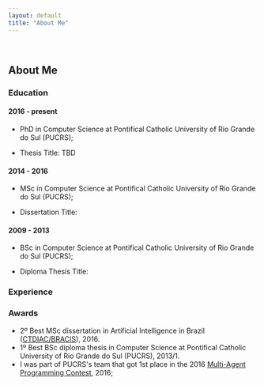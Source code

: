 ```yaml
---
layout: default
title: "About Me"
---
```


<br>

## About Me

### Education

#### 2016 - present

- PhD in Computer Science at Pontifical Catholic University of Rio Grande do Sul (PUCRS);
* Thesis Title: TBD

#### 2014 - 2016

- MSc in Computer Science at Pontifical Catholic University of Rio Grande do Sul (PUCRS);
* Dissertation Title:

#### 2009 - 2013

- BSc in Computer Science at Pontifical Catholic University of Rio Grande do Sul (PUCRS);
* Diploma Thesis Title:

### Experience

### Awards

- 2º Best MSc dissertation in Artificial Intelligence in Brazil ([CTDIAC/BRACIS](http://cin.ufpe.br/~bracis2016/accepted-papers-ctdiac.html)), 2016.
- 1º Best BSc diploma thesis in Computer Science at Pontifical Catholic University of Rio Grande do Sul (PUCRS), 2013/1.
- I was part of PUCRS's team that got 1st place in the 2016 [Multi-Agent Programming Contest](https://multiagentcontest.org/2016/#results), 2016;